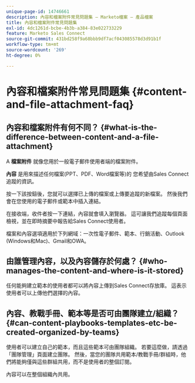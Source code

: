 ```yaml
---
unique-page-id: 14746661
description: 內容和檔案附件常見問題集 — Marketo檔案 — 產品檔案
title: 內容和檔案附件常見問題集
exl-id: 4dc1261d-bcbe-4b3b-a384-83e022733229
feature: Marketo Sales Connect
source-git-commit: 431bd258f9a68bbb9df7acf043085578d3d91b1f
workflow-type: tm+mt
source-wordcount: '269'
ht-degree: 0%

---
```


# 內容和檔案附件常見問題集 {#content-and-file-attachment-faq}

## 內容和檔案附件有何不同？ {#what-is-the-difference-between-content-and-a-file-attachment}

A **檔案附件** 就像您用於一般電子郵件使用者端的檔案附件。

**內容** 是用來描述任何檔案(PPT、PDF、Word檔案等)的 您希望由Sales Connect追蹤的資訊。

按一下該按鈕後，您就可以選擇已上傳的檔案或上傳要追蹤的新檔案。 然後我們會在您使用的電子郵件或範本中插入連結。

在接收端，收件者按一下連結，內容就會填入瀏覽器。 這可讓我們追蹤每個頁面檢視，並在即時摘要中報告給Sales Connect使用者。

檔案和內容選項適用於下列網域：一次性電子郵件、範本、行銷活動、Outlook (Windows和Mac)、Gmail和OWA。

## 由誰管理內容，以及內容儲存於何處？ {#who-manages-the-content-and-where-is-it-stored}

任何能夠建立範本的使用者都可以將內容上傳到Sales Connect存放庫。 這表示使用者可以上傳他們選擇的內容。

## 內容、教戰手冊、範本等是否可由團隊建立/組織？ {#can-content-playbooks-templates-etc-be-created-organized-by-teams}

使用者可以建立自己的範本，而且這些範本可由團隊組織。 若要這麼做，請透過「團隊管理」頁面建立團隊。 然後，當您的團隊共用範本/教戰手冊/群組時，他們將能夠僅與這些群組共用，而不是使用者的整個訂閱。

內容可以在整個組織內共用。
